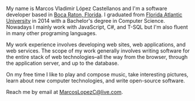 My name is Marcos Vladimir López Castellanos and I'm a software developer based in [Boca Raton, Florida][wiki_boca_raton].
I graduated from [Florida Atlantic University][wiki_fau] in 2014 with a Bachelor's degree in Computer Science.
Nowadays I mainly work with JavaScript, C#, and T-SQL but I'm also fluent in many other programing languages.

My work experience involves developing web sites, web applications, and web services.
The scope of my work generally involves writing software for the entire stack of web technologies–all the way from the browser, through the application server, and up to the database.

On my free time I like to play and compose music, take interesting pictures, learn about new computer technologies, and write open-source software.

Reach me by email at [MarcosLopezC@live.com](mailto:marcoslopezc@live.com).

[wiki_boca_raton]: https://en.wikipedia.org/wiki/Boca_Raton,_Florida
[wiki_fau]: https://en.wikipedia.org/wiki/Florida_Atlantic_University
